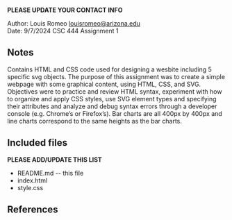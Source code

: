 **PLEASE UPDATE YOUR CONTACT INFO**

Author: Louis Romeo [louisromeo@arizona.edu](mailto:louisromeo@arizona.edu)  
Date: 9/7/2024
CSC 444 Assignment 1


## Notes

Contains HTML and CSS code used for designing a wesbite including 5 specific svg objects. The purpose of this assignment was to create a simple webpage with some graphical content, using HTML, CSS, and SVG. Objectives were to practice and review HTML syntax, experiment with how to organize and apply CSS styles, use SVG element types and specifying their attributes and analyze and debug syntax errors through a developer console (e.g. Chrome’s or Firefox’s). Bar charts are all 400px by 400px and line charts correspond to the same heights as the bar charts.

## Included files

**PLEASE ADD/UPDATE THIS LIST**

* README.md -- this file
* index.html
* style.css



## References